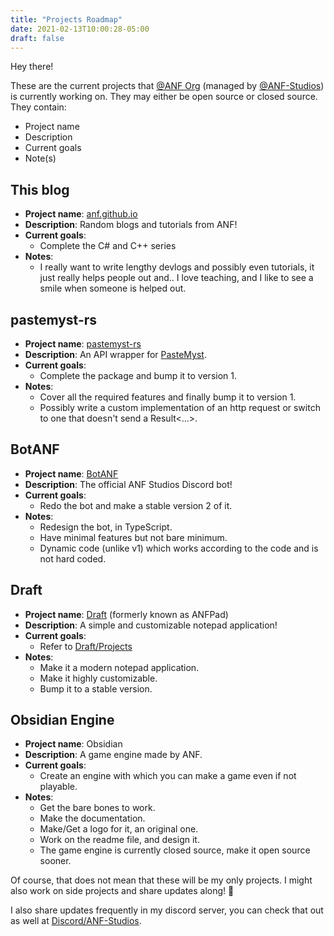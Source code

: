 ```yaml
---
title: "Projects Roadmap"
date: 2021-02-13T10:00:28-05:00
draft: false
---
```


Hey there!

These are the current projects that [@ANF Org](https://github.com/ANF) (managed by [@ANF-Studios](https://github.com/ANF-Studios)) is currently working on. They may either be open source or closed source. They contain:
* Project name
* Description
* Current goals
* Note(s)

## This blog
* **Project name**: [anf.github.io](https://github.com/ANF/blogs)
* **Description**: Random blogs and tutorials from ANF!
* **Current goals**:
    - Complete the C# and C++ series
* **Notes**:
    - I really want to write lengthy devlogs and possibly even tutorials, it just really helps people out and.. I love teaching, and I like to see a smile when someone is helped out.

## pastemyst-rs
* **Project name**: [pastemyst-rs](https://github.com/ANF/pastemyst-rs)
* **Description**: An API wrapper for [PasteMyst](https://paste.myst.rs).
* **Current goals**:
    - Complete the package and bump it to version 1.
* **Notes**:
    - Cover all the required features and finally bump it to version 1.
    - Possibly write a custom implementation of an http request or switch to one that doesn't send a Result<...>.

## BotANF
* **Project name**: [BotANF](https://github.com/ANF/BotANF)
* **Description**: The official ANF Studios Discord bot!
* **Current goals**:
    - Redo the bot and make a stable version 2 of it.
* **Notes**:
    - Redesign the bot, in TypeScript.
    - Have minimal features but not bare minimum.
    - Dynamic code (unlike v1) which works according to the code and is not hard coded.

## Draft
* **Project name**: [Draft](https://github.com/ANF/Draft) (formerly known as ANFPad)
* **Description**: A simple and customizable notepad application!
* **Current goals**:
    - Refer to [Draft/Projects](https://github.com/ANF/Draft/projects/1)
* **Notes**:
    - Make it a modern notepad application.
    - Make it highly customizable.
    - Bump it to a stable version.

## Obsidian Engine
* **Project name**: Obsidian
* **Description**: A game engine made by ANF.
* **Current goals**: 
    - Create an engine with which you can make a game even if not playable.
* **Notes**:
    - Get the bare bones to work.
    - Make the documentation.
    - Make/Get a logo for it, an original one.
    - Work on the readme file, and design it.
    - The game engine is currently closed source, make it open source sooner.

Of course, that does not mean that these will be my only projects. I might also work on side projects and share updates along! :slightly_smiling_face:

I also share updates frequently in my discord server, you can check that out as well at [Discord/ANF-Studios](https://discord.gg/fKWpK7A).
